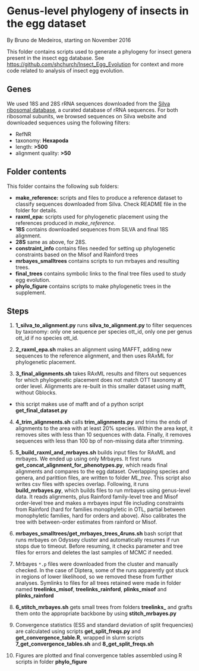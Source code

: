 # Genus-level phylogeny of insects in the egg dataset

By Bruno de Medeiros, starting on November 2016

This folder contains scripts used to generate a phylogeny for insect genera present in the insect egg database. See https://github.com/shchurch/Insect_Egg_Evolution for context and more code related to analysis of insect egg evolution.


## Genes

We used 18S and 28S rRNA sequences downloaded from the [Silva ribosomal database](https://www.arb-silva.de), a curated database of rRNA sequences. For both ribosomal subunits, we browsed sequences on Silva website and downloaded sequences using the following filters:
* RefNR
* taxonomy: **Hexapoda**
* length: **>500**
* alignment quality: **>50**


## Folder contents

This folder contains the following sub folders:
* **make_reference:**  scripts and files to produce a reference dataset to classify sequences downloaded from Silva. Check README file in the folder for details.
* **raxml_epa:** scripts used for phylogenetic placement using the references produced in *make_reference*. 
* **18S** contains downloaded sequences from SILVA and final 18S alignment.
* **28S** same as above, for 28S.
* **constraint_info** contains files needed for setting up phylogenetic constraints based on the Misof and Rainford trees
* **mrbayes_smalltrees** contains scripts to run mrbayes and resulting trees.
* **final_trees** contains symbolic links to the final tree files used to study egg evolution.
* **phylo_figure** contains scripts to make phylogenetic trees in the supplement.

## Steps

1. **1_silva_to_alignment.py** runs **silva_to_alignment.py** to filter sequences by taxonomy: only one sequence per species ott_id, only one per genus ott_id if no species ott_id.

2. **2_raxml_epa.sh** makes an alignment using MAFFT, adding new sequences to the reference alignment, and then uses RAxML for phylogenetic placement.

3. **3_final_alignments.sh** takes RAxML results and filters out sequences for which phylogenetic placement does not match OTT taxonomy at order level. Alignments are re-built in this smaller dataset using mafft, without Gblocks.
  * this script makes use of mafft and of a python script **get_final_dataset.py**

4. **4_trim_alignments.sh** calls **trim_alignments.py** and trims the ends of alignments to the area with at least 20% species. Within the area kept, it removes sites with less than 10 sequences with data. Finally, it removes sequences with less than 100 bp of non-missing data after trimming.

5. **5_build_raxml_and_mrbayes.sh** builds input files for RAxML and mrbayes. We ended up using only Mrbayes. It first runs **get_concat_alignment_for_phenotypes.py**, which reads final alignments and compares to the egg dataset. Overlapping species and genera, and parittion files, are written to  folder *ML_tree*. This script also writes csv files with species overlap. Following, it runs **build_mrbayes.py**, which builds files to run mrbayes using genus-level data. It reads alignments, plus Rainford family-level tree and Misof order-level tree and makes a mrbayes input file including constraints from Rainford (hard for families monophyletic in OTL, partial between monophyletic families, hard for orders and above). Also calibrates the tree with between-order estimates from rainford or Misof.

7. **mrbayes_smalltrees/get_mrbayes_trees_4runs.sh** bash script that runs mrbayes on Odyssey cluster and automatically resumes if run stops due to timeout. Before resuming, it checks parameter and tree files for errors and deletes the last samples of MCMC if needed.

8. Mrbayes `*.p` files were downloaded from the cluster and manually checked. In the case of Diptera, some of the runs apparently got stuck in regions of lower likelihood, so we removed these from further analyses. Symlinks to files for all trees retained were made in folder named **treelinks_misof**, **treelinks_rainford**, **plinks_misof** and **plinks_rainford** 

8. **6_stitch_mrbayes.sh** gets small trees from folders **treelinks_** and grafts them onto the appropriate backbone by using **stitch_mrbayes.py**

9. Convergence statistics (ESS and standard deviation of split frequencies) are calculated using scripts **get_split_freqs.py** and **get_convergence_table.R**, wrapped in slurm scripts **7_get_convergence_tables.sh** and **8_get_split_freqs.sh**

10. Figures are plotted and final convergence tables assembled using R scripts in folder **phylo_figure**

